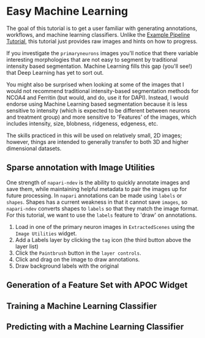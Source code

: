 # Easy Machine Learning

The goal of this tutorial is to get a user familiar with generating annotations, workflows, and machine learning classifiers. Unlike the [Example Pipeline Tutorial](01_example_pipeline.md), this tutorial just provides raw images and hints on how to progress.

If you investigate the `primaryneurons` images you'll notice that there variable interesting morphologies that are not easy to segment by traditional intensity based segmentation. Machine Learning fills this gap (you'll see!) that Deep Learning has yet to sort out.

You might also be surprised when looking at some of the images that I would not recommend traditional intensity-based segmentation methods for NCOA4 and Ferritin (but would, and do, use it for DAPI). Instead, I would endorse using Machine Learning based segmentation because it is less sensitive to intensity (which is expected to be different between neurons and treatment group) and more sensitive to 'Features' of the images, which includes intensity, size, blobness, ridgeness, edgeness, etc.

The skills practiced in this will be used on relatively small, 2D images; however, things are intended to generally transfer to both 3D and higher dimensional datasets.

## Sparse annotation with Image Utilities

One strength of `napari-ndev` is the ability to quickly annotate images and save them, while maintaining helpful metadata to pair the images up for future processing. In `napari` annotations can be made using `labels` or `shapes`. Shapes has a current weakness in that it cannot save `images`, so `napari-ndev` converts shapes to `labels` so that they match the image format. For this tutorial, we want to use the `labels` feature to 'draw' on annotations.

1. Load in one of the primary neuron images in `ExtractedScenes` using the `Image Utilities` widget.
2. Add a Labels layer by clicking the `tag` icon (the third button above the layer list)
3. Click the `Paintbrush` button in the `layer controls`.
4. Click and drag on the image to draw annotations.
5. Draw background labels with the original

## Generation of a Feature Set with APOC Widget

## Training a Machine Learning Classifier

## Predicting with a Machine Learning Classifier
